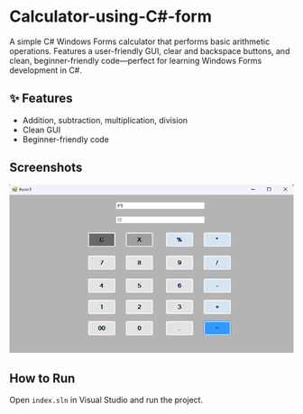 # Calculator-using-C#-form
A simple C# Windows Forms calculator that performs basic arithmetic operations. Features a user-friendly GUI, clear and backspace buttons, and clean, beginner-friendly code—perfect for learning Windows Forms development in C#.

## ✨ Features
- Addition, subtraction, multiplication, division
- Clean GUI
- Beginner-friendly code

## Screenshots
![Calculator Screenshot](img/cal.png)

## How to Run
Open `index.sln` in Visual Studio and run the project.
